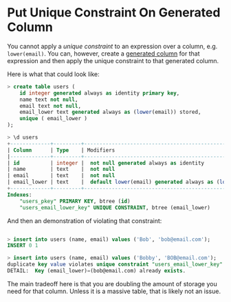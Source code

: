 # Put Unique Constraint On Generated Column

You cannot apply a _unique constraint_ to an expression over a column, e.g.
`lower(email)`. You can, however, create a [generated
column](https://www.postgresql.org/docs/current/ddl-generated-columns.html) for
that expression and then apply the unique constraint to that generated column.

Here is what that could look like:

```sql
> create table users (
    id integer generated always as identity primary key,
    name text not null,
    email text not null,
    email_lower text generated always as (lower(email)) stored,
    unique ( email_lower )
);

> \d users
+-------------+---------+-----------------------------------------------------------------+
| Column      | Type    | Modifiers                                                       |
|-------------+---------+-----------------------------------------------------------------|
| id          | integer |  not null generated always as identity                          |
| name        | text    |  not null                                                       |
| email       | text    |  not null                                                       |
| email_lower | text    |  default lower(email) generated always as (lower(email)) stored |
+-------------+---------+-----------------------------------------------------------------+
Indexes:
    "users_pkey" PRIMARY KEY, btree (id)
    "users_email_lower_key" UNIQUE CONSTRAINT, btree (email_lower)
```

And then an demonstration of violating that constraint:

```sql

> insert into users (name, email) values ('Bob', 'bob@email.com');
INSERT 0 1

> insert into users (name, email) values ('Bobby', 'BOB@email.com');
duplicate key value violates unique constraint "users_email_lower_key"
DETAIL:  Key (email_lower)=(bob@email.com) already exists.
```

The main tradeoff here is that you are doubling the amount of storage you need
for that column. Unless it is a massive table, that is likely not an issue.
